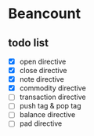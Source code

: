 # Beancount


## todo list
 - [x] open directive
 - [x] close directive
 - [x] note directive
 - [x] commodity directive
 - [ ] transaction directive
 - [ ] push tag & pop tag
 - [ ] balance directive
 - [ ] pad directive